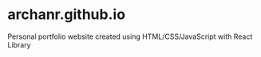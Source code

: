 # archanr.github.io
Personal portfolio website created using HTML/CSS/JavaScript with React Library
